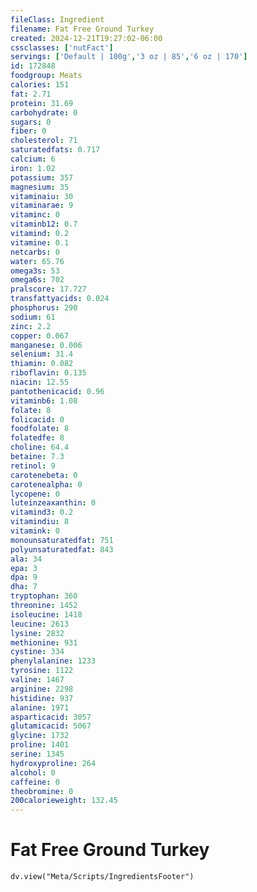 ```yaml
---
fileClass: Ingredient
filename: Fat Free Ground Turkey
created: 2024-12-21T19:27:02-06:00
cssclasses: ['nutFact']
servings: ['Default | 100g','3 oz | 85','6 oz | 170']
id: 172848
foodgroup: Meats
calories: 151
fat: 2.71
protein: 31.69
carbohydrate: 0
sugars: 0
fiber: 0
cholesterol: 71
saturatedfats: 0.717
calcium: 6
iron: 1.02
potassium: 357
magnesium: 35
vitaminaiu: 30
vitaminarae: 9
vitaminc: 0
vitaminb12: 0.7
vitamind: 0.2
vitamine: 0.1
netcarbs: 0
water: 65.76
omega3s: 53
omega6s: 702
pralscore: 17.727
transfattyacids: 0.024
phosphorus: 290
sodium: 61
zinc: 2.2
copper: 0.067
manganese: 0.006
selenium: 31.4
thiamin: 0.082
riboflavin: 0.135
niacin: 12.55
pantothenicacid: 0.96
vitaminb6: 1.08
folate: 8
folicacid: 0
foodfolate: 8
folatedfe: 8
choline: 64.4
betaine: 7.3
retinol: 9
carotenebeta: 0
carotenealpha: 0
lycopene: 0
luteinzeaxanthin: 0
vitamind3: 0.2
vitamindiu: 8
vitamink: 0
monounsaturatedfat: 751
polyunsaturatedfat: 843
ala: 34
epa: 3
dpa: 9
dha: 7
tryptophan: 360
threonine: 1452
isoleucine: 1418
leucine: 2613
lysine: 2832
methionine: 931
cystine: 334
phenylalanine: 1233
tyrosine: 1122
valine: 1467
arginine: 2298
histidine: 937
alanine: 1971
asparticacid: 3057
glutamicacid: 5067
glycine: 1732
proline: 1401
serine: 1345
hydroxyproline: 264
alcohol: 0
caffeine: 0
theobromine: 0
200calorieweight: 132.45
---
```


# Fat Free Ground Turkey

```dataviewjs
dv.view("Meta/Scripts/IngredientsFooter")
```